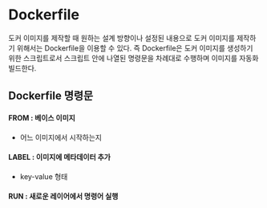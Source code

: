 # Dockerfile
도커 이미지를 제작할 때 원하는 설계 방향이나 설정된 내용으로 도커 이미지를 제작하기 위해서는 Dockerfile을 이용할 수 있다. 즉 Dockerfile은 도커 이미지를 생성하기 위한 스크립트로서 스크립트 안에 나열된 명령문을 차례대로 수행하며 이미지를 자동화 빌드한다. 

## Dockerfile 명령문
#### FROM : 베이스 이미지
- 어느 이미지에서 시작하는지
#### LABEL : 이미지에 메타데이터 추가
 - key-value 형태
#### RUN : 새로운 레이어에서 명령어 실행
